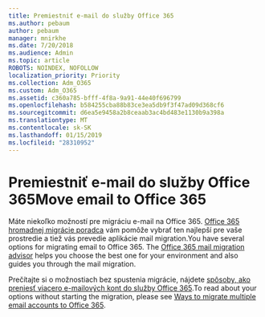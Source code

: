 ```yaml
---
title: Premiestniť e-mail do služby Office 365
ms.author: pebaum
author: pebaum
manager: mnirkhe
ms.date: 7/20/2018
ms.audience: Admin
ms.topic: article
ROBOTS: NOINDEX, NOFOLLOW
localization_priority: Priority
ms.collection: Adm_O365
ms.custom: Adm_O365
ms.assetid: c360a785-bfff-4f8a-9a91-44e40f696799
ms.openlocfilehash: b584255cba88b83ce3ea5db9f3f47ad09d368cf6
ms.sourcegitcommit: d6ea5e9458a2b8ceaab3ac4bd483e1130b9a398a
ms.translationtype: MT
ms.contentlocale: sk-SK
ms.lasthandoff: 01/15/2019
ms.locfileid: "28310952"
---
```

# <a name="move-email-to-office-365"></a><span data-ttu-id="2f3ec-102">Premiestniť e-mail do služby Office 365</span><span class="sxs-lookup"><span data-stu-id="2f3ec-102">Move email to Office 365</span></span>

<span data-ttu-id="2f3ec-p101">Máte niekoľko možností pre migráciu e-mail na Office 365. [Office 365 hromadnej migrácie poradca](https://aka.ms/alchemyinsight-mailmigrationadvisor) vám pomôže vybrať ten najlepší pre vaše prostredie a tiež vás prevedie aplikácie mail migration.</span><span class="sxs-lookup"><span data-stu-id="2f3ec-p101">You have several options for migrating email to Office 365. The [Office 365 mail migration advisor](https://aka.ms/alchemyinsight-mailmigrationadvisor) helps you choose the best one for your environment and also guides you through the mail migration.</span></span> 
  
<span data-ttu-id="2f3ec-105">Prečítajte si o možnostiach bez spustenia migrácie, nájdete [spôsoby, ako preniesť viacero e-mailových kont do služby Office 365](https://support.office.com/article/0a4913fe-60fb-498f-9155-a86516418842).</span><span class="sxs-lookup"><span data-stu-id="2f3ec-105">To read about your options without starting the migration, please see [Ways to migrate multiple email accounts to Office 365](https://support.office.com/article/0a4913fe-60fb-498f-9155-a86516418842).</span></span>
  

